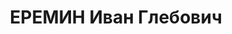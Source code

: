 ---
title: ЕРЕМИН Иван Глебович
description: 'Род. в 1895, Владимирская губ., дер. Михаловка, русский, обр.: низшее,
  член ВКП(б). Проживал: Москва, ул. Серафимовича, д. 2 (Дом правительства), кв. 277.
  Зам. наркома легкой промышленности СССР, кандидат в члены ЦК ВКП(б).

  Арестован 24.09.1937. Обв. в руководстве террористической, диверсионно-вредительской
  организацией правых. Приговор: ВК ВС СССР, 27.11.1937 – ВМН. Расстрелян 27.11.1937,
  г.Москва.

  Реабилитирован ВК ВС СССР 17.03.1956'
---